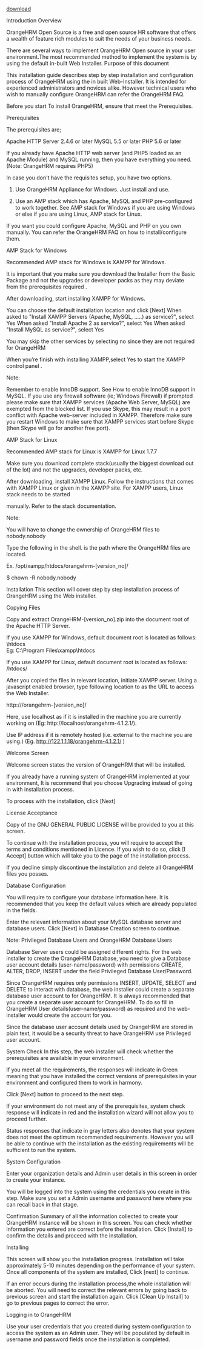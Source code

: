 [download](https://drive.google.com/drive/folders/1rsoUiPgIrz_q3xE9HRtE45z_je9O5iw7?ogsrc=32)

Introduction
Overview

OrangeHRM Open Source is a free and open source HR software that offers a wealth of feature rich modules to suit the needs of your business needs.

There are several ways to implement OrangeHRM Open source in your user environment.The most recommended method to implement the system is by using the default in-built Web Installer.
Purpose of this document

This installation guide describes step by step installation and configuration process of OrangeHRM using the in built Web-Installer. It is intended for experienced administrators and novices alike. However technical users who wish to manually configure OrangeHRM can refer the OrangeHRM FAQ.


Before you start
To install OrangeHRM, ensure that meet the Prerequisites.

Prerequisites

The prerequisites are;

Apache HTTP Server 2.4.6 or later
MySQL 5.5 or later
PHP 5.6 or later

If you already have Apache HTTP web server (and PHP5 loaded as an Apache Module) and MySQL running, then you have everything you need. (Note: OrangeHRM requires PHP5)

In case you don't have the requisites setup, you have two options.

1. Use OrangeHRM Appliance for Windows. Just install and use.

2. Use an AMP stack which has Apache, MySQL and PHP pre-configured to work together. See AMP stack for Windows if you are using Windows or else if you are using Linux, AMP stack for Linux.

If you want you could configure Apache, MySQL and PHP on you own manually. You can refer the OrangeHRM FAQ on how to install/configure them.

AMP Stack for Windows

Recommended AMP stack for Windows is XAMPP for Windows. 

It is important that you make sure you download the Installer from the Basic Package and not the upgrades or developer packs as they may deviate from the prerequisites required . 

After downloading, start installing XAMPP for Windows.


You can choose the default installation location and click [Next]
When asked to "Install XAMPP Servers (Apache, MySQL, .....) as service?", select Yes
When asked "Install Apache 2 as service?", select Yes
When asked "Install MySQL as service?", select Yes

You may skip the other services by selecting no since they are not required for OrangeHRM


When you’re finish with installing XAMPP,select Yes to start the XAMPP control panel .

Note:

Remember to enable InnoDB support. See How to enable InnoDB support in MySQL.
If you use any firewall software (ie; Windows Firewall) if prompted please make sure that XAMPP services (Apache Web Server, MySQL) are exempted from the blocked list.
If you use Skype, this may result in a port conflict with Apache web-server included in XAMPP. Therefore make sure you restart Windows to make sure that XAMPP services start before Skype (then Skype will go for another free port).

AMP Stack for Linux
 
Recommended AMP stack for Linux is XAMPP for Linux 1.7.7
 
Make sure you download complete stack(usually the biggest download out of the lot) and not the upgrades, developer packs, etc.
 
After downloading, install XAMPP Linux. Follow the instructions that comes with XAMPP Linux or given in the XAMPP site. For XAMPP users, Linux stack needs to be started 

manually. Refer to the stack documentation.


Note:

You will have to change the ownership of OrangeHRM files to nobody.nobody


Type the following in the shell. <orangehrm> is the path where the OrangeHRM files are located. 

Ex. /opt/xampp/htdocs/orangehrm-[version_no]/

$ chown -R nobody.nobody <orangehrm>



Installation
This section will cover step by step installation process of OrangeHRM using the Web installer.

Copying Files

Copy and extract OrangeHRM-[version_no].zip into the document root of the Apache HTTP Server. 

If you use XAMPP for Windows, default document root is located as follows:
              <XAMPP Installed Location>\htdocs\
            Eg:  C:\Program Files\xampp\htdocs

If you use XAMPP for Linux, default document root is located as follows:
            <XAMPP Installed Location>/htdocs/

After you copied the files in relevant location, initiate XAMPP server. Using a javascript enabled browser, type following location to as the URL to access the  Web Installer.

http://<webhost>/orangehrm-[version_no]/

Here, use localhost as <webhost> if it is installed in the machine you are currently working on (Eg: http://localhost/orangehrm-4.1.2.1/). 

Use IP address if it is remotely hosted (i.e. external to the machine you are using.) (Eg. http://122.1.1.18/orangehrm-4.1.2.1/ )

Welcome Screen


Welcome screen states the version of OrangeHRM that will be installed. 

If you already have a running system of OrangeHRM implemented at your environment, It is recommend that you choose Upgrading instead of going in with installation process.

To process with the installation, click [Next]



License Acceptance

Copy of the GNU GENERAL PUBLIC LICENSE will be provided to you at this screen.
 

 
To continue with the installation process, you will require to accept the terms and conditions mentioned in Licence. If you wish to do so, click [I Accept] button which will take you to the page of the installation process.

If you decline simply discontinue the installation and delete all OrangeHRM files you posses.
 
Database Configuration

You will require to configure your database information here. It is recommended that you keep the default values which are already populated in the fields. 

Enter the relevant information about your MySQL database server and database users.
Click [Next] in Database Creation screen to continue.



Note: Privileged Database Users and OrangeHRM Database Users

Database Server users could be assigned different rights. For the web installer to create the OrangeHRM Database, you need to give a Database user account details (user-name/password) with permissions CREATE, ALTER, DROP, INSERT under the field Privileged Database User/Password.

Since OrangeHRM requires only permissions INSERT, UPDATE, SELECT and DELETE to interact with database, the web installer could create a separate database user account to for OrangeHRM. It is always recommended that you create a separate user account for OrangeHRM. To do so fill in OrangeHRM User details(user-name/password) as required and the web-installer would create the account for you.

Since the database user account details used by OrangeHRM are stored in plain text, it would be a security threat to have OrangeHRM use Privileged user account.

System Check
In this step, the web installer will check whether the prerequisites are available in your environment. 

If you meet all the requirements, the responses will indicate in Green meaning that you have installed the correct versions of prerequisites in your environment and configured them to work in harmony.

Click [Next] button to proceed to the next step.

If your environment do not meet any of the prerequisites, system check response will indicate in red and the installation wizard will not allow you to proceed further. 

Status responses that indicate in gray letters also denotes that your system does not meet the optimum recommended requirements. However you will be able to continue with the installation as the existing requirements will be sufficient to run the system.

System Configuration

Enter your organization details and Admin user details in this screen in order to create your instance. 

You will be logged into the system using the credentials you create in this step. Make sure you set a Admin username and password here where you can recall back in that stage.

Confirmation
Summary of all the information collected to create your OrangeHRM instance will be shown in this screen. You can check whether information you entered are correct before the installation. Click [Install] to confirm the details and proceed with the installation.

Installing

This screen will  show you the installation progress. Installation will take approximately 5-10 minutes depending on the performance of your system.
Once all components of the system are installed, Click [next] to continue.


If an error occurs during the installation process,the whole installation will be aborted. You will need to correct the relevant errors by going back to previous screen and start the installation again. Click [Clean Up Install] to go to previous pages to correct the error.

Logging in to OrangeHRM

Use your user credentials that you created during system configuration to access the system as an Admin user. They will be populated by default in username and password fields once the installation is completed.  


 




